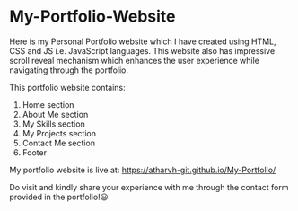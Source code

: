 # My-Portfolio-Website
Here is my Personal Portfolio website which I have created using HTML, CSS and JS i.e. JavaScript languages.
This website also has impressive scroll reveal mechanism which enhances the user experience while navigating through the portfolio.

This portfolio website contains: 
1) Home section
2) About Me section
3) My Skills section
4) My Projects section
5) Contact Me section
6) Footer

My portfolio website is live at: https://atharvh-git.github.io/My-Portfolio/

Do visit and kindly share your experience with me through the contact form provided in the portfolio!😃
